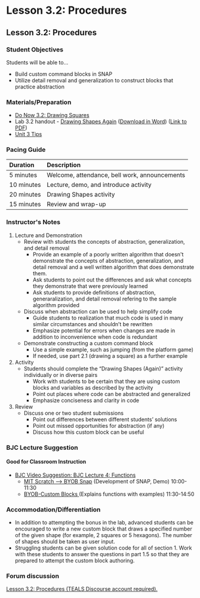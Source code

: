 # Lesson 3.2: Procedures

## Lesson 3.2: Procedures

### Student Objectives

Students will be able to...

* Build custom command blocks in SNAP
* Utilize detail removal and generalization to construct blocks that practice abstraction

### Materials/Preparation

* [Do Now 3.2: Drawing Squares](do_now_32.md)
* Lab 3.2 handout - [Drawing Shapes Again](lab_32.md) \([Download in Word](https://github.com/TEALSK12/introduction-to-computer-science/raw/master/Unit%203%20Word/Lab%203.2%20Drawing%20Shapes%20Again.docx)\) \([Link to PDF](https://github.com/TEALSK12/introduction-to-computer-science/raw/master/Unit%203%20PDF/Lab%203.2%20Drawing%20Shapes%20Again.pdf)\)
* [Unit 3 Tips](https://github.com/TEALSK12/introduction-to-computer-science/tree/1b0bf53d1227fa78fa4316e79dd49375fd1c622d/unit_3_tips.md)

### Pacing Guide

| Duration | Description |
| :--- | :--- |
| 5 minutes | Welcome, attendance, bell work, announcements |
| 10 minutes | Lecture, demo, and introduce activity |
| 20 minutes | Drawing Shapes activity |
| 15 minutes | Review and wrap-up |

### Instructor's Notes

1. Lecture and Demonstration
   * Review with students the concepts of abstraction, generalization, and detail removal
     * Provide an example of a poorly written algorithm that doesn't demonstrate the concepts of abstraction, generalization, and detail removal and a well written algorithm that does demonstrate them.  
     * Ask students to point out the differences and ask what concepts they demonstrate that were previously learned
     * Ask students to provide definitions of abstraction, generaralization, and detail removal refering to the sample algorithm provided
   * Discuss when abstraction can be used to help simplify code
     * Guide students to realization that much code is used in many similar circumstances and shouldn’t be rewritten
     * Emphasize potential for errors when changes are made in addition to inconvenience when code is redundant
   * Demonstrate constructing a custom command block
     * Use a simple example, such as jumping \(from the platform game\)
     * If needed, use part 2.1 \(drawing a square\) as a further example
2. Activity
   * Students should complete the “Drawing Shapes \(Again\)” activity individually or in diverse pairs
     * Work with students to be certain that they are using custom blocks and variables as described by the activity
     * Point out places where code can be abstracted and generalized
     * Emphasize conciseness and clarity in code
3. Review
   * Discuss one or two student submissions
     * Point out differences between different students’ solutions
     * Point out missed opportunities for abstraction \(if any\)
     * Discuss how this custom block can be useful

### BJC Lecture Suggestion

#### Good for Classroom Instruction

* [BJC Video Suggestion: BJC Lecture 4: Functions ](https://www.youtube.com/watch?v=_uKCBmQEf5w)
  * [MIT Scratch --&gt; BYOB Snap](http://www.youtube.com/watch?v=_uKCBmQEf5w&t=10m0s)  \(Development of SNAP, Demo\) 10:00-11:30
  * [BYOB-Custom Blocks ](http://www.youtube.com/watch?v=_uKCBmQEf5w&t=10m0s)  \(Explains functions with examples\)   11:30-14:50

### Accommodation/Differentiation

* In addition to attempting the bonus in the lab, advanced students can be encouraged to write a new custom block that draws a specified number of the given shape \(for example, 2 squares or 5 hexagons\).  The number of shapes should be taken as user input.
* Struggling students can be given solution code for all of section 1.  Work with these students to answer the questions in part 1.5 so that they are prepared to attempt the custom block authoring.

### Forum discussion

 [Lesson 3.2: Procedures \(TEALS Discourse account required\).](http://forums.tealsk12.org/c/intro-unit-3-variables-and-customization/lesson-3-2-procedures)

